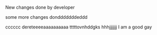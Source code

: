 New changes done by developer

some more changes dondddddddeddd


cccccc
dereteeeeaaaaaaaaaa
tttttovnhddgks
hhhjjjjjjj
I am a good gay
